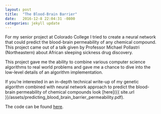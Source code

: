 ```yaml
---
layout: post
title:  "The Blood-Brain Barrier"
date:   2016-12-8 22:04:31 -0800
categories: jekyll update
---
```


For my senior project at Colorado College I tried to create a neural network that could predict the blood-brain permeability of any chemical compound. This project came out of a talk given by Professor Michael Pollastri (Northeastern) about African sleeping sickness drug discovery.

This project gave me the ability to combine various computer science algorithms to real world problems and gave me a chance to dive into the low-level details of an algorithm implementation.



If you’re interested in an in-depth technical write-up of my genetic algorithm combined with neural network approach to predict the blood-brain permeability of chemical compounds look [here]({{ site.url }}/assets/predicting_blood_brain_barrier_permeability.pdf).

The code can be found [here](https://github.com/LodewijkBrand/bbb_capstone).
